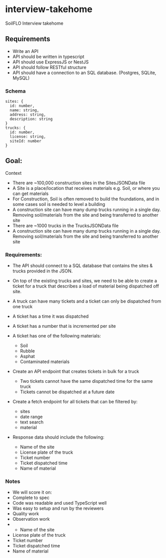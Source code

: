 # interview-takehome

SoilFLO Interview takehome

## Requirements

- Write an API
- API should be written in typescript
- API should use ExpressJS or NestJS
- API should follow RESTful structure
- API should have a connection to an SQL database. (Postgres, SQLite, MySQL)

### Schema

```
sites: {
  id: number,
  name: string,
  address: string,
  description: string
}
trucks: {
  id: number,
  license: string,
  siteId: number
}
```

## Goal:

Context

- There are ~100,000 construction sites in the SitesJSONData file
- A Site is a place/location that receives materials e.g. Soil, or where you can get materials
- For Construction, Soil is often removed to build the foundations, and in some cases soil is needed to level a building
- A construction site can have many dump trucks running in a single day. Removing soil/materials from the site and being transferred to another site
- There are ~1000 trucks in the TrucksJSONData file
- A construction site can have many dump trucks running in a single day. Removing soil/materials from the site and being transferred to another site

### Requirements:

- The API should connect to a SQL database that contains the sites & trucks provided in the JSON.
- On top of the existing trucks and sites, we need to be able to create a ticket for a truck that describes a load of material being dispatched off site.
- A truck can have many tickets and a ticket can only be dispatched from one truck
- A ticket has a time it was dispatched
- A ticket has a number that is incremented per site
- A ticket has one of the following materials:
  - Soil
  - Rubble
  - Asphat
  - Contaminated materials

- Create an API endpoint that creates tickets in bulk for a truck
  - Two tickets cannot have the same dispatched time for the same truck
  - Tickets cannot be dispatched at a future date
- Create a fetch endpoint for all tickets that can be filtered by:
  - sites
  - date range
  - text search
  - material
- Response data should include the following:
  - Name of the site
  - License plate of the truck
  - Ticket number
  - Ticket dispatched time
  - Name of material

### Notes

-  We will score it on:
  - Complete to spec
  - Code was readable and used TypeScript well
  - Was easy to setup and run by the reviewers
  - Quality work
  - Observation work
  -   - Name of the site
  - License plate of the truck
  - Ticket number
  - Ticket dispatched time
  - Name of material
